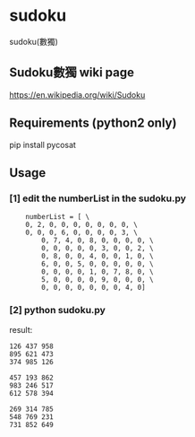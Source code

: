 # sudoku
sudoku(數獨)

## Sudoku數獨 wiki page
https://en.wikipedia.org/wiki/Sudoku

## Requirements (python2 only)
pip install pycosat

## Usage

### [1] edit the numberList in the sudoku.py
```
	numberList = [ \
	0, 2, 0, 0, 0, 0, 0, 0, 0, \
	0, 0, 0, 6, 0, 0, 0, 0, 3, \
        0, 7, 4, 0, 8, 0, 0, 0, 0, \
        0, 0, 0, 0, 0, 3, 0, 0, 2, \
        0, 8, 0, 0, 4, 0, 0, 1, 0, \
        6, 0, 0, 5, 0, 0, 0, 0, 0, \
        0, 0, 0, 0, 1, 0, 7, 8, 0, \
        5, 0, 0, 0, 0, 9, 0, 0, 0, \
        0, 0, 0, 0, 0, 0, 0, 4, 0]
```

### [2] python sudoku.py
result:
```
126 437 958 
895 621 473 
374 985 126 
 
457 193 862 
983 246 517 
612 578 394 
 
269 314 785 
548 769 231 
731 852 649 
```

